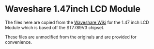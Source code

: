 # Waveshare 1.47inch LCD Module

The files here are copied from the [Waveshare Wiki](https://www.waveshare.com/wiki/1.47inch_LCD_Module) for the 1.47 inch LCD Module which is based off the ST7789V3 chipset.

These files are unmodified from the originals and are provided for convenience.